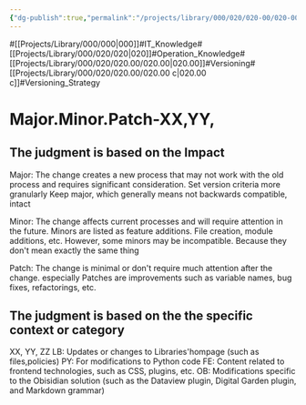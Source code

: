 ```yaml
---
{"dg-publish":true,"permalink":"/projects/library/000/020/020-00/020-00-c/","noteIcon":"0","created":"2024-02-22T13:56:17.064+09:00","updated":"2024-03-31T03:44:41.571+09:00"}
---
```


#[[Projects/Library/000/000\|000]]#IT_Knowledge#[[Projects/Library/000/020/020\|020]]#Operation_Knowledge#[[Projects/Library/000/020/020.00/020.00\|020.00]]#Versioning#[[Projects/Library/000/020/020.00/020.00 c\|020.00 c]]#Versioning_Strategy





# Major.Minor.Patch-XX,YY,


## The judgment is based on the Impact
Major: The change creates a new process that may not work with the old process and requires significant consideration. Set version criteria more granularly
Keep major, which generally means not backwards compatible, intact

Minor: The change affects current processes and will require attention in the future. Minors are listed as feature additions. File creation, module additions, etc.
However, some minors may be incompatible. Because they don't mean exactly the same thing

Patch: The change is minimal or don't require much attention after the change. especially Patches are improvements such as variable names, bug fixes, refactorings, etc. 

## The judgment is based on the the specific context or category
XX, YY, ZZ
LB: Updates or changes to Libraries'hompage (such as files,policies)
PY: For modifications to Python code
FE: Content related to frontend technologies, such as CSS, plugins, etc.
OB: Modifications specific to the Obisidian solution (such as the Dataview plugin, Digital Garden plugin, and Markdown grammar)



